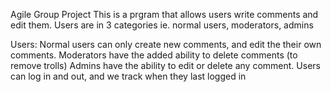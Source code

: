 Agile Group Project
This is a prgram that allows users write comments and edit them.
Users are in 3 categories ie. normal users, moderators, admins

Users:
Normal users can only create new comments, and edit the their own comments. 
Moderators have the added ability to delete comments (to remove trolls)
Admins have the ability to edit or delete any comment.
Users can log in and out, and we track when they last logged in
